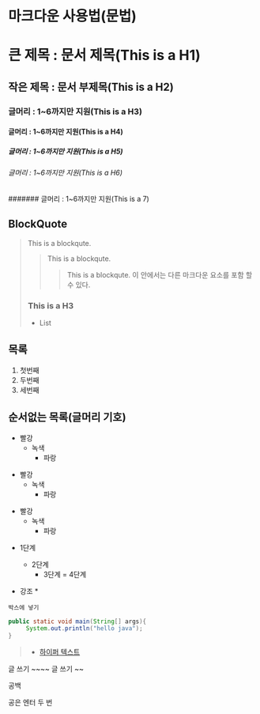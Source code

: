 # 마크다운 사용법(문법)

# 큰 제목 : 문서 제목(This is a H1)
## 작은 제목 : 문서 부제목(This is a H2)
### 글머리 : 1~6까지만 지원(This is a H3)
#### 글머리 : 1~6까지만 지원(This is a H4)
##### 글머리 : 1~6까지만 지원(This is a H5)
###### 글머리 : 1~6까지만 지원(This is a H6)
####### 글머리 : 1~6까지만 지원(This is a 7)

## BlockQuote
> This is a blockqute.
>> This is a blockqute.
>>> This is a blockqute.
     이 안에서는 다른 마크다운 요소를 포함 할 수 있다.
> ### This is a H3
> * List

## 목록
1. 첫번째
2. 두번째
3. 세번째

## 순서없는 목록(글머리 기호)
* 빨강
  * 녹색
    * 파랑

+ 빨강
  + 녹색
    + 파랑

- 빨강
  - 녹색
    - 파랑

* 1단계
    - 2단계
    	+ 3단계
            = 4단계
            
* 강조 *

``박스에 넣기``
```java
public static void main(String[] args){
     System.out.println("hello java");
}
```

> - [하이퍼 텍스트](www.naver.com)

글 쓰기 ~~~~ 
글 쓰기 ~~

공백

공은 엔터 두 번
